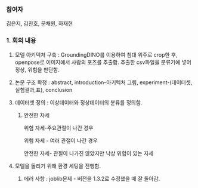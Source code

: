 ### 참여자
김은지, 김찬호, 문채원, 하재현

### 1. 회의 내용

1. 모델 아키텍처 구축 : GroundingDINO를 이용하여 침대 위주로 crop한 후, openpose로 이미지에서 사람의 포즈를 추출함. 추출한 csv파일을 분류기에 넣어 정상, 위험을 판단함.

2. 논문 구조 확정 : abstract, introduction-아키텍처 그림, experiment-(데이터셋,실험결과,표), conclusion

3. 데이터셋 정의 : 이상데이터와 정상데이터의 분류를 정의함. 
    1. 안전한 자세
        
        위험 자세-주요관절이 나간 경우
        
        위험 자세 - 여러 관절이 나간 경우
        
        안전한 자세- 관절이 나가진 않았지만 낙상 위험이 있는 자세
        
4. 모델을 돌리기 위해 환경 세팅을 진행함.
    1. 에러 사항 : joblib문제 - 버전을 1.3.2로 수정했을 때 잘 돌아감.
